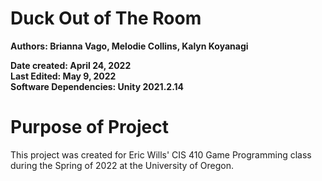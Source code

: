 # Duck Out of The Room

 **Authors: Brianna Vago, Melodie Collins, Kalyn Koyanagi**

**Date created: April 24, 2022** <br/>
**Last Edited: May 9, 2022** <br/>
**Software Dependencies: Unity 2021.2.14**

# Purpose of Project
This project was created for Eric Wills' CIS 410 Game Programming class during the Spring of 2022 at the University of Oregon.
